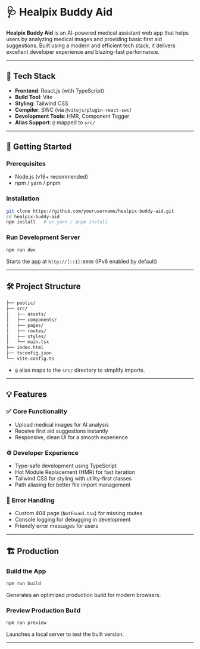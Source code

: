 # 🩺 Healpix Buddy Aid

**Healpix Buddy Aid** is an AI-powered medical assistant web app that helps users by analyzing medical images and providing basic first aid suggestions. Built using a modern and efficient tech stack, it delivers excellent developer experience and blazing-fast performance.

---

## 🧩 Tech Stack

- **Frontend**: React.js (with TypeScript)
- **Build Tool**: Vite
- **Styling**: Tailwind CSS
- **Compiler**: SWC (via `@vitejs/plugin-react-swc`)
- **Development Tools**: HMR, Component Tagger
- **Alias Support**: `@` mapped to `src/`

---

## 🚀 Getting Started

### Prerequisites

- Node.js (v16+ recommended)
- npm / yarn / pnpm

### Installation

```bash
git clone https://github.com/yourusername/healpix-buddy-aid.git
cd healpix-buddy-aid
npm install   # or yarn / pnpm install
````

### Run Development Server

```bash
npm run dev
```

Starts the app at `http://[::1]:8080` (IPv6 enabled by default)

---

## 🛠️ Project Structure

```bash
├── public/
├── src/
│   ├── assets/
│   ├── components/
│   ├── pages/
│   ├── routes/
│   ├── styles/
│   └── main.tsx
├── index.html
├── tsconfig.json
└── vite.config.ts
```

* `@` alias maps to the `src/` directory to simplify imports.

---

## 💡 Features

### ✅ Core Functionality

* Upload medical images for AI analysis
* Receive first aid suggestions instantly
* Responsive, clean UI for a smooth experience

### ⚙️ Developer Experience

* Type-safe development using TypeScript
* Hot Module Replacement (HMR) for fast iteration
* Tailwind CSS for styling with utility-first classes
* Path aliasing for better file import management

### 🚧 Error Handling

* Custom 404 page (`NotFound.tsx`) for missing routes
* Console logging for debugging in development
* Friendly error messages for users

---

## 🏗️ Production

### Build the App

```bash
npm run build
```

Generates an optimized production build for modern browsers.

### Preview Production Build

```bash
npm run preview
```

Launches a local server to test the built version.

---
